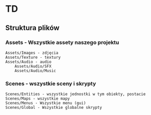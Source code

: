 # TD

## Struktura plików
### Assets - Wszystkie assety naszego projektu
	Assets/Images - zdjęcia
	Assets/Texture - textury  
	Assets/Audio - audio  
		Assets/Audio/SFX
		Assets/Audio/Music

### Scenes - wszystkie sceny i skrypty
	Scenes/Entities - wszystkie jednostki w tym obiekty, postacie  
	Scenes/Maps - wszystkie mapy  
	Scenes/Menus - Wszystkie menu (gui)  
	Scenes/Global - Wszystkie globalne skrypty
